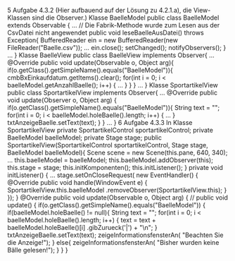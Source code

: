 5
Aufgabe 4.3.2
(Hier aufbauend auf der Lösung zu 4.2.1.a), die View-Klassen sind die Observer.)
Klasse BaelleModel
public class BaelleModel extends Observable {
…
// Die Fabrik-Methode wurde zum Lesen aus der CsvDatei nicht angewendet
public void leseBaelleAusDatei()
throws Exception{
BufferedReader ein
= new BufferedReader(new FileReader("Baelle.csv"));
…
ein.close();
setChanged();
notifyObservers();
}
…
}
Klasse BaelleView
public class BaelleView implements Observer{
…
@Override
public void update(Observable o, Object arg){
if(o.getClass().getSimpleName().equals("BaelleModel")){
cmbBxEinkaufdatum.getItems().clear();
for(int i = 0; i < baelleModel.getAnzahlBaelle(); i++) {
…
}
}
} …
}
Klasse SportartikelView
public class SportartikelView implements Observer{
…
@Override
public void update(Observer o, Object arg) {
if(o.getClass().getSimpleName().equals("BaelleModel")){
String text = "";
for(int i = 0; i < baelleModel.holeBaelle().length; i++) {
…
}
txtAnzeigeBaelle.setText(text);
}
} …
}
6
Aufgabe 4.3.3
In Klasse SportartikelView
private SportartikelControl sportartikelControl;
private BaelleModel baelleModel;
private Stage stage;
public SportartikelView(SportartikelControl sportartikelControl,
Stage stage, BaelleModel baelleModel){
Scene scene = new Scene(this.pane, 640, 340);
…
this.baelleModel = baelleModel;
this.baelleModel.addObserver(this);
this.stage = stage;
this.initKomponenten();
this.initListener();
}
private void initListener() {
…
stage.setOnCloseRequest(
new EventHandler<WindowEvent>() {
@Override
public void handle(WindowEvent e) {
SportartikelView.this.baelleModel
.removeObserver(SportartikelView.this);
}
});
}
@Override
public void update(Observable o, Object arg) {
// public void update() {
if(o.getClass().getSimpleName().equals("BaelleModel")) {
if(baelleModel.holeBaelle() != null){
String text = "";
for(int i = 0; i < baelleModel.holeBaelle().length;
i++) {
text = text + baelleModel.holeBaelle()[i]
.gibZurueck('|') + "\n";
}
txtAnzeigeBaelle.setText(text);
zeigeInformationsfensterAn(
"Beachten Sie die Anzeige!");
}
else{
zeigeInformationsfensterAn(
"Bisher wurden keine Bälle gelesen!");
}
}
}

